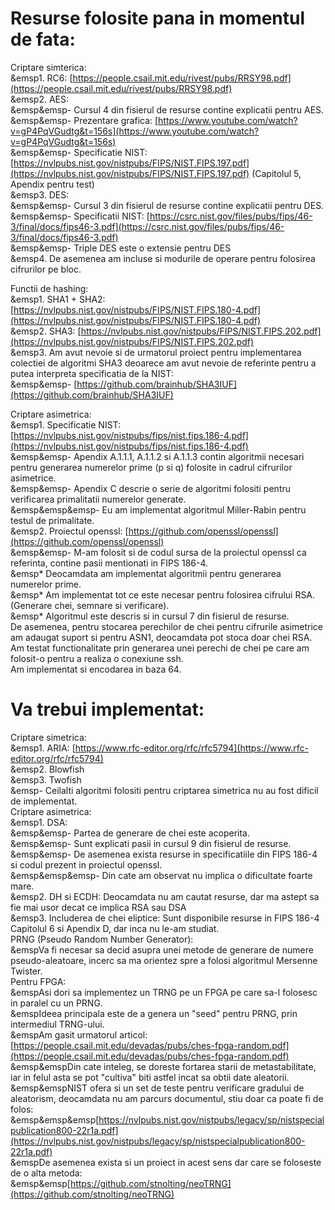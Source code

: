 # Resurse folosite pana in momentul de fata:

Criptare simterica:  
	&emsp1. RC6: [https://people.csail.mit.edu/rivest/pubs/RRSY98.pdf](https://people.csail.mit.edu/rivest/pubs/RRSY98.pdf)  
	&emsp2. AES:  
		&emsp&emsp- Cursul 4 din fisierul de resurse contine explicatii pentru AES.  
		&emsp&emsp- Prezentare grafica: [https://www.youtube.com/watch?v=gP4PqVGudtg&t=156s](https://www.youtube.com/watch?v=gP4PqVGudtg&t=156s)  
		&emsp&emsp- Specificatie NIST: [https://nvlpubs.nist.gov/nistpubs/FIPS/NIST.FIPS.197.pdf](https://nvlpubs.nist.gov/nistpubs/FIPS/NIST.FIPS.197.pdf) (Capitolul 5, Apendix pentru test)  
	&emsp3. DES:  
		&emsp&emsp- Cursul 3 din fisierul de resurse contine explicatii pentru DES.  
		&emsp&emsp- Specificatii NIST: [https://csrc.nist.gov/files/pubs/fips/46-3/final/docs/fips46-3.pdf](https://csrc.nist.gov/files/pubs/fips/46-3/final/docs/fips46-3.pdf)  
		&emsp&emsp- Triple DES este o extensie pentru DES  
	&emsp4. De asemenea am incluse si modurile de operare pentru folosirea cifrurilor pe bloc.  

Functii de hashing:  
	&emsp1. SHA1 + SHA2: [https://nvlpubs.nist.gov/nistpubs/FIPS/NIST.FIPS.180-4.pdf](https://nvlpubs.nist.gov/nistpubs/FIPS/NIST.FIPS.180-4.pdf)  
	&emsp2. SHA3: [https://nvlpubs.nist.gov/nistpubs/FIPS/NIST.FIPS.202.pdf](https://nvlpubs.nist.gov/nistpubs/FIPS/NIST.FIPS.202.pdf)  
	&emsp3. Am avut nevoie si de urmatorul proiect pentru implementarea colectiei de algoritmi SHA3 deoarece am avut nevoie de referinte pentru a putea interpreta specificatia de la NIST:  
	    &emsp&emsp- [https://github.com/brainhub/SHA3IUF](https://github.com/brainhub/SHA3IUF)  

Criptare asimetrica:	
	&emsp1. Specificatie NIST: [https://nvlpubs.nist.gov/nistpubs/fips/nist.fips.186-4.pdf](https://nvlpubs.nist.gov/nistpubs/fips/nist.fips.186-4.pdf)  
		&emsp&emsp- Apendix A.1.1.1, A.1.1.2 si A.1.1.3 contin algoritmii necesari pentru generarea numerelor prime (p si q) folosite in cadrul cifrurilor asimetrice.  
		&emsp&emsp- Apendix C descrie o serie de algoritmi folositi pentru verificarea primalitatii numerelor generate.  
		    &emsp&emsp&emsp- Eu am implementat algoritmul Miller-Rabin pentru testul de primalitate.  
	&emsp2. Proiectul openssl: [https://github.com/openssl/openssl](https://github.com/openssl/openssl)  
		&emsp&emsp- M-am folosit si de codul sursa de la proiectul openssl ca referinta, contine pasii mentionati in FIPS 186-4.  
	&emsp* Deocamdata am implementat algoritmii pentru generarea numerelor prime.  
	&emsp* Am implementat tot ce este necesar pentru folosirea cifrului RSA. (Generare chei, semnare si verificare).  
	&emsp* Algoritmul este descris si in cursul 7 din fisierul de resurse.  
De asemenea, pentru stocarea perechilor de chei pentru cifrurile asimetrice am adaugat suport si pentru ASN1, deocamdata pot stoca doar chei RSA.  
Am testat functionalitate prin generarea unei perechi de chei pe care am folosit-o pentru a realiza o conexiune ssh.  
Am implementat si encodarea in baza 64.  
# Va trebui implementat:  
Criptare simetrica:  
	&emsp1. ARIA: [https://www.rfc-editor.org/rfc/rfc5794](https://www.rfc-editor.org/rfc/rfc5794)  
	&emsp2. Blowfish  
	&emsp3. Twofish  
	&emsp- Ceilalti algoritmi folositi pentru criptarea simetrica nu au fost dificil de implementat.  
Criptare asimetrica:  
	&emsp1. DSA:  
		&emsp&emsp- Partea de generare de chei este acoperita.  
		&emsp&emsp- Sunt explicati pasii in cursul 9 din fisierul de resurse.  
		&emsp&emsp- De asemenea exista resurse in specificatiile din FIPS 186-4 si codul prezent in proiectul openssl.  
			&emsp&emsp&emsp- Din cate am observat nu implica o dificultate foarte mare.  
	&emsp2. DH si ECDH:	Deocamdata nu am cautat resurse, dar ma astept sa fie mai usor decat ce implica RSA sau DSA  
	&emsp3. Includerea de chei eliptice: Sunt disponibile resurse in FIPS 186-4 Capitolul 6 si Apendix D, dar inca nu le-am studiat.  
PRNG (Pseudo Random Number Generator):  
	&emspVa fi necesar sa decid asupra unei metode de generare de numere pseudo-aleatoare, incerc sa ma orientez spre a folosi algoritmul Mersenne Twister.  
Pentru FPGA:  
	&emspAsi dori sa implementez un TRNG pe un FPGA pe care sa-l folosesc in paralel cu un PRNG.  
		&emspIdeea principala este de a genera un "seed" pentru PRNG, prin intermediul TRNG-ului.  
	&emspAm gasit urmatorul articol: [https://people.csail.mit.edu/devadas/pubs/ches-fpga-random.pdf](https://people.csail.mit.edu/devadas/pubs/ches-fpga-random.pdf)  
		&emsp&emspDin cate inteleg, se doreste fortarea starii de metastabilitate, iar in felul asta se pot "cultiva" biti astfel incat sa obtii date aleatorii.  
		&emsp&emspNIST ofera si un set de teste pentru verificare gradului de aleatorism, deocamdata nu am parcurs documentul, stiu doar ca poate fi de folos:  
			&emsp&emsp&emsp[https://nvlpubs.nist.gov/nistpubs/legacy/sp/nistspecialpublication800-22r1a.pdf](https://nvlpubs.nist.gov/nistpubs/legacy/sp/nistspecialpublication800-22r1a.pdf)  
	&emspDe asemenea exista si un proiect in acest sens dar care se foloseste de o alta metoda:  
		&emsp&emsp[https://github.com/stnolting/neoTRNG](https://github.com/stnolting/neoTRNG)  
